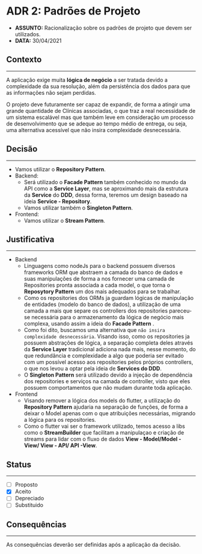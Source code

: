 # ADR 2: Padrões de Projeto

- **ASSUNTO:** Racionalização sobre os padrões de projeto que devem ser utilizados.
- **DATA:** 30/04/2021

## **Contexto**

---

A aplicação exige muita **lógica de negócio** a ser tratada devido a complexidade da sua resolução, além da persistência dos dados para que as informações não sejam perdidas.

O projeto deve futuramente ser capaz de expandir, de forma a atingir uma grande quantidade de Clínicas associadas, o que traz a real necessidade de um sistema escalável mas que também leve em consideração um processo de desenvolvimento que se adeque ao tempo médio de entrega, ou seja, uma alternativa acessível que não insira complexidade desnecessária.

## **Decisão**

---

- Vamos utilizar o **Repository Pattern**.
- Backend:
  - Será utilizado o **Facade Pattern** também conhecido no mundo da API como a **Service Layer**, mas se aproximando mais da estrutura da **Service** do **DDD**, dessa forma, teremos um design baseado na ideia **Service - Repository**.
  - Vamos utilizar também o **Singleton Pattern**.
- Frontend:
  - Vamos utilizar o **Stream Pattern**.

## **Justificativa**

---

- Backend
  - Linguagens como nodeJs para o backend possuem diversos frameworks ORM que abstraem a camada do banco de dados e suas manipulações de forma a nos fornecer uma camada de Repositories pronta associada a cada model, o que torna o **Reposytory Pattern** um dos mais adequados para se trabalhar.
  - Como os repositories dos ORMs ja guardam lógicas de manipulação de entidades (modelo do banco de dados), a utilização de uma camada a mais que separe os controllers dos repositories pareceu-se necessária para o armazenamento da lógica de negócio mais complexa, usando assim a ideia do **Facade Pattern** .
  - Como foi dito, buscamos uma alternativa que `não insira complexidade desnecessária`. Visando isso, como os repositories ja possuem abstrações de lógica, a separação completa deles através da **Service Layer** tradicional adiciona nada mais, nesse momento, do que redundância e complexidade a algo que poderia ser evitado com um possível acesso aos repositories pelos próprios controllers, o que nos levou a optar pela ideia de **Services do DDD**.
  - O **Singleton Pattern** será utilizado devido a injeção de dependência dos repositories e serviços na camada de controller, visto que eles possuem comportamentos que não mudam durante toda aplicação.
- Frontend
  - Visando remover a lógica dos models do flutter, a utilização do **Repository Pattern** ajudaria na separação de funções, de forma a deixar o Model apenas com o que atribuições necessárias, migrando a lógica para os repositories.
  - Como o flutter vai ser o framework utilizado, temos acesso a libs como o **StreamBuilder** que facilitam a manipulaçao e criação de streams para lidar com o fluxo de dados **View - Model/Model - View/ View - API/ API -View**.

## **Status**

---

- [ ] Proposto
- [x] Aceito
- [ ] Depreciado
- [ ] Substituido

## **Consequências**

---

As consequências deverão ser definidas após a aplicação da decisão.
